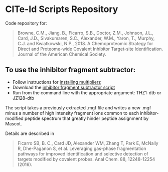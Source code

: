 # CITe-Id Scripts Repository



Code repository for:

>Browne, C.M., Jiang, B., Ficarro, S.B., Doctor, Z.M., Johnson, J.L., Card, J.D., Sivakumaren, S.C., Alexander, W.M., Yaron, T., Murphy, C.J. and Kwiatkowski, N.P., 2018. A Chemoproteomic Strategy for Direct and Proteome-wide Covalent Inhibitor Target-site Identification. Journal of the American Chemical Society.


## To use the inhibitor fragment subtractor:
* Follow instructions for [installing multiplierz](https://github.com/BlaisProteomics/multiplierz/wiki/Installation)
* Download the [inhibitor fragment subtractor script](https://github.com/BlaisProteomics/CITe-Id/blob/master/Inhibitor%20Fragment%20Ion%20Subtractor.py)
* Run from the command line with the appropriate argument: THZ1-dtb or JZ128-dtb

The script takes a previously extracted .mgf file and writes a new .mgf minus a number of high intensity fragment ions common to each inhibitor-modified peptide spectrum that greatly hinder peptide assignment by Mascot.

Details are described in

>Ficarro SB, B. C., Card JD, Alexander WM, Zhang T, Park E, McNally R, Dhe-Paganon S, et al. Leveraging gas-phase fragmentation pathways for improved identification and selective detection of targets modified by covalent probes. Anal Chem. 88, 12248-12254 (2016).

